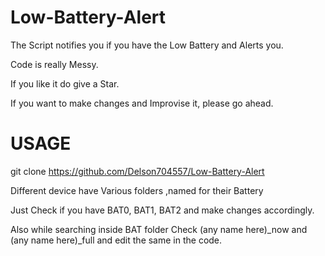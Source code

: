 # Low-Battery-Alert
The Script notifies you if you have the Low Battery and Alerts you.

Code is really Messy.

If you like it do give a Star.

If you want to make changes and Improvise it, please go ahead.

# USAGE
git clone https://github.com/Delson704557/Low-Battery-Alert

Different device have Various folders ,named for their Battery 

Just Check if you have BAT0, BAT1, BAT2 and make changes accordingly.

Also while searching inside BAT folder Check (any name here)_now and (any name here)_full and edit the same in the code.
